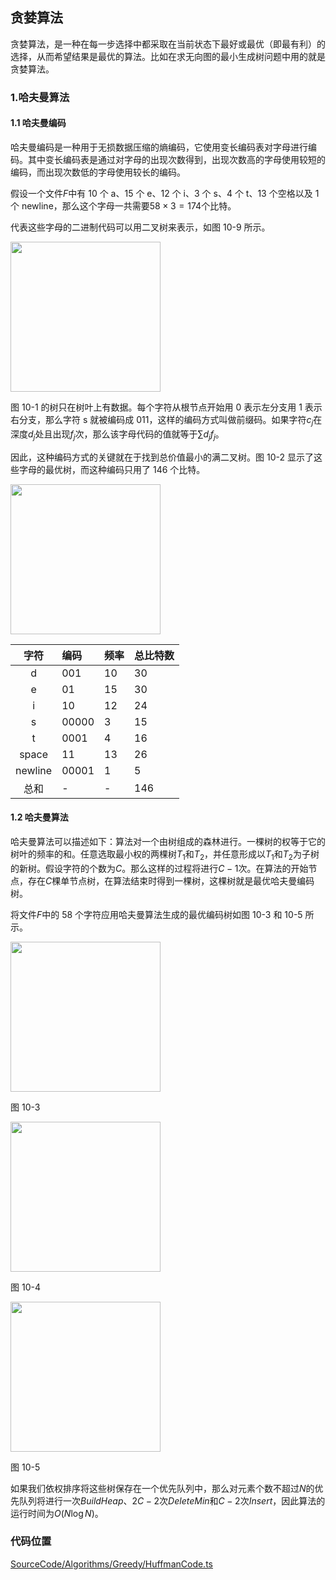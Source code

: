 <!-- @format -->

## 贪婪算法

贪婪算法，是一种在每一步选择中都采取在当前状态下最好或最优（即最有利）的选择，从而希望结果是最优的算法。比如在求无向图的最小生成树问题中用的就是贪婪算法。

### 1.哈夫曼算法

#### 1.1 哈夫曼编码

哈夫曼编码是一种用于无损数据压缩的熵编码，它使用变长编码表对字母进行编码。其中变长编码表是通过对字母的出现次数得到，出现次数高的字母使用较短的编码，而出现次数低的字母使用较长的编码。

假设一个文件$F$中有 10 个 a、15 个 e、12 个 i、3 个 s、4 个 t、13 个空格以及 1 个 newline，那么这个字母一共需要$58\times 3=174$个比特。

代表这些字母的二进制代码可以用二叉树来表示，如图 10-9 所示。

<image height="240" src="../../../assets/images/ch10/10-1.png" />

图 10-1 的树只在树叶上有数据。每个字符从根节点开始用 0 表示左分支用 1 表示右分支，那么字符 s 就被编码成 011，这样的编码方式叫做前缀码。如果字符$c_j$在深度$d_j$处且出现$f_j$次，那么该字母代码的值就等于$\sum d_jf_j$。

因此，这种编码方式的关键就在于找到总价值最小的满二叉树。图 10-2 显示了这些字母的最优树，而这种编码只用了 146 个比特。

<image height="240" src="../../../assets/images/ch10/10-2.png" />

|  字符   | 编码  | 频率 | 总比特数 |
| :-----: | :---- | :--- | -------- |
|    d    | 001   | 10   | 30       |
|    e    | 01    | 15   | 30       |
|    i    | 10    | 12   | 24       |
|    s    | 00000 | 3    | 15       |
|    t    | 0001  | 4    | 16       |
|  space  | 11    | 13   | 26       |
| newline | 00001 | 1    | 5        |
|  总和   | -     | -    | 146      |

#### 1.2 哈夫曼算法

哈夫曼算法可以描述如下：算法对一个由树组成的森林进行。一棵树的权等于它的树叶的频率的和。任意选取最小权的两棵树$T_1$和$T_2$，并任意形成以$T_1$和$T_2$为子树的新树。假设字符的个数为$C$。那么这样的过程将进行$C-1$次。在算法的开始节点，存在$C$棵单节点树，在算法结束时得到一棵树，这棵树就是最优哈夫曼编码树。

将文件$F$中的 58 个字符应用哈夫曼算法生成的最优编码树如图 10-3 和 10-5 所示。

<image height="240" src="../../../assets/images/ch10/10-3.png" />

图 10-3

<image height="240" src="../../../assets/images/ch10/10-4.png" />

图 10-4

<image height="240" src="../../../assets/images/ch10/10-5.png" />

图 10-5

如果我们依权排序将这些树保存在一个优先队列中，那么对元素个数不超过$N$的优先队列将进行一次$BuildHeap$、$2C-2$次$DeleteMin$和$C-2$次$Insert$，因此算法的运行时间为$O(N\log N)$。

### 代码位置

[SourceCode/Algorithms/Greedy/HuffmanCode.ts](../../../SourceCode/Algorithms/Greedy/HuffmanCode.ts)
